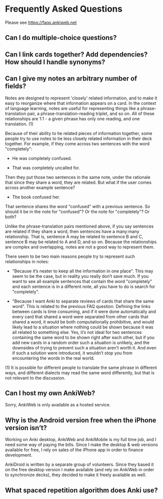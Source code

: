 # Frequently Asked Questions

Please see https://faqs.ankiweb.net

## Can I do multiple-choice questions?


## Can I link cards together? Add dependencies? How should I handle synonyms?


## Can I give my notes an arbitrary number of fields?

Notes are designed to represent 'closely' related information, and to
make it easy to reorganize where that information appears on a card. In
the context of language learning, notes are useful for representing
things like a phrase-translation pair, a phrase-translation-reading
triplet, and so on. All of these relationships are 1:1 - a given phrase
has only one reading, and one translation. (1)

Because of their ability to tie related pieces of information together,
some people try to use notes to tie less closely related information in
their deck together. For example, if they come across two sentences with
the word "completely":

-   He was completely confused.

-   That was completely uncalled for.

Then they put those two sentences in the same note, under the rationale
that since they share a word, they are related. But what if the user
comes across another example sentence?

-   The book confused her.

That sentence shares the word "confused" with a previous sentence. So
should it be in the note for "confused"? Or the note for "completely"?
Or both?

Unlike the phrase-translation pairs mentioned above, if you say
sentences are related if they share a word, then sentences have a
many:many relationship. That is, sentence A may be related to sentence B
and C, sentence B may be related to A and D, and so on. Because the
relationships are complex and overlapping, notes are not a good way to
represent them.

There seem to be two main reasons people try to represent such
relationships in notes:

-   "Because it’s neater to keep all the information in one place". This
    may seem to be the case, but in reality you really don’t save much.
    If you want to see all example sentences that contain the word
    "completely" and each sentence is in a different note, all you have
    to do is search for "completely".

-   "Because I want Anki to separate reviews of cards that share the
    same word". This is related to the previous FAQ question. Defining
    the links between cards is time consuming, and if it were done
    automatically and every card that shared a word were separated from
    other cards that shared a word, it would be both computationally
    prohibitive, and would likely lead to a situation where nothing
    could be shown because it was all related to something else. Yes,
    it’s not ideal for two sentences containing the same word to be
    shown right after each other, but if you add new cards in a random
    order such a situation is unlikely, and the downsides of trying to
    prevent such a situation aren’t worth it. And even if such a
    solution were introduced, it wouldn’t stop you from encountering the
    words in the real world.

\(1\) It is possible for different people to translate the same phrase
in different ways, and different dialects may read the same word
differently, but that is not relevant to the discussion.

## Can I host my own AnkiWeb?

Sorry, AnkiWeb is only available as a hosted service.

## Why is the Android version free when the iPhone version isn’t?

Working on Anki desktop, AnkiWeb and AnkiMobile is my full time job, and
I need some way of paying the bills. Since I make the desktop & web
versions available for free, I rely on sales of the iPhone app in order
to finance development.

AnkiDroid is written by a separate group of volunteers. Since they based
it on the free desktop version I make available (and rely on AnkiWeb in
order to synchronize decks), they decided to make it freely available as
well.

## What spaced repetition algorithm does Anki use?


